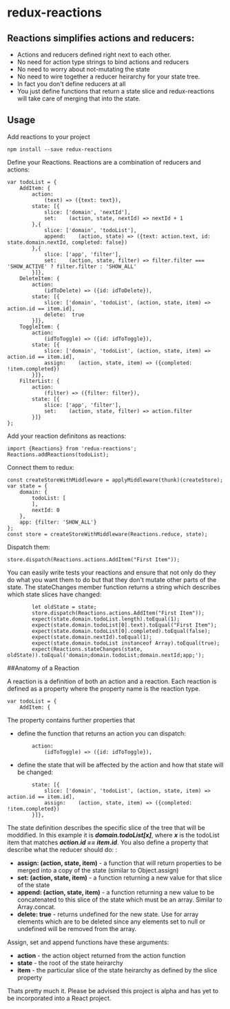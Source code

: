 # redux-reactions
## Reactions simplifies actions and reducers:
* Actions and reducers defined right next to each other.
* No need for action type strings to bind actions and reducers
* No need to worry about not-mutating the state
* No need to wire together a reducer heirarchy for your state tree.
* In fact you don't define reducers at all
* You just define functions that return a state slice and redux-reactions will take care of merging that into the state.
## Usage

Add reactions to your project
```
npm install --save redux-reactions
```

Define your Reactions.  Reactions are a combination of reducers and actions:
```
var todoList = {
    AddItem: {
        action:
            (text) => ({text: text}),
        state: [{
            slice: ['domain', 'nextId'],
            set:    (action, state, nextId) => nextId + 1
        },{
            slice: ['domain', 'todoList'],
            append:    (action, state) => ({text: action.text, id: state.domain.nextId, completed: false})
        },{
            slice: ['app', 'filter'],
            set:    (action, state, filter) => filter.filter === 'SHOW_ACTIVE' ? filter.filter : 'SHOW_ALL'
        }]},
    DeleteItem: {
        action:
            (idToDelete) => ({id: idToDelete}),
        state: [{
            slice: ['domain', 'todoList', (action, state, item) => action.id == item.id],
            delete:  true
        }]},
    ToggleItem: {
        action:
            (idToToggle) => ({id: idToToggle}),
        state: [{
            slice: ['domain', 'todoList', (action, state, item) => action.id == item.id],
            assign:    (action, state, item) => ({completed: !item.completed})
        }]},
    FilterList: {
        action:
            (filter) => ({filter: filter}),
        state: [{
            slice: ['app', 'filter'],
            set:    (action, state, filter) => action.filter
        }]}
};
```
Add your reaction definitons as reactions:
```
import {Reactions} from 'redux-reactions';
Reactions.addReactions(todoList);
```
Connect them to redux:
```
const createStoreWithMiddleware = applyMiddleware(thunk)(createStore);
var state = {
    domain: {
        todoList: [
        ],
        nextId: 0
    },
    app: {filter: 'SHOW_ALL'}
};
const store = createStoreWithMiddleware(Reactions.reduce, state);
```
Dispatch them:
```
store.dispatch(Reactions.actions.AddItem("First Item"));
```
You can easily write tests your reactions and ensure that not only do they do what you want them to do but that they don't mutate other parts of the state.  The stateChanges member function returns a string which describes which state slices have changed: 
```
        let oldState = state;
        store.dispatch(Reactions.actions.AddItem("First Item"));
        expect(state.domain.todoList.length).toEqual(1);
        expect(state.domain.todoList[0].text).toEqual("First Item");
        expect(state.domain.todoList[0].completed).toEqual(false);
        expect(state.domain.nextId).toEqual(1);
        expect(state.domain.todoList instanceof Array).toEqual(true);
        expect(Reactions.stateChanges(state, oldState)).toEqual('domain;domain.todoList;domain.nextId;app;');

```

##Anatomy of a Reaction

A reaction is a definition of both an action and a reaction.  Each reaction is defined as a property where the property name is the reaction type.  
```
var todoList = {
    AddItem: {
```
The property contains further properties that
* define the function that returns an action you can dispatch:
```
        action:
            (idToToggle) => ({id: idToToggle}),
```
* define the state that will be affected by the action and how that state will be changed: 
```
        state: [{
            slice: ['domain', 'todoList', (action, state, item) => action.id == item.id],
            assign:    (action, state, item) => ({completed: !item.completed})
        }]},
```
The state definition describes the specific slice of the tree that will be moddified.  In this example it is **_domain.todoList[x]_**, where **_x_** is the todoList item that matches **_action.id == item.id_**.  You also define a property that describe what the reducer should do: :
* **assign: (action, state, item)** - a function that will return properties to be merged into a copy of the state (similar to Object.assign) 
* **set: (action, state, item)** - a function returning a new value for that slice of the state
* **append: (action, state, item)** - a function returning a new value to be concatenated to this slice of the state which must be an array.  Similar to Array.concat.
* **delete: true** - returns undefined for the new state.  Use for array elements which are to be deleted since any elements set to null or undefined will be removed from the array.

Assign, set and append functions have these arguments:
* **action** - the action object returned from the action function
* **state** - the root of the state heirarchy
* **item** - the particular slice of the state heirarchy as defined by the slice property

Thats pretty much it.  Please be advised this project is alpha and has yet to be incorporated into a React project.